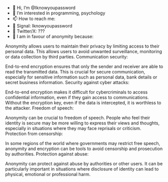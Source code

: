 - 👋 Hi, I’m @Iknowyoupassword
- 👀 I’m interested in programming, psychology
- 📫 How to reach me: 
- 💬 Signal: Iknowyoupassword
- 🐥 Twitter/X: ???
- 📡 I am in favour of anonymity because:
  
Anonymity allows users to maintain their privacy by limiting access to their personal data. This allows users to avoid unwanted surveillance, monitoring or data collection by third parties.
Communication security:

End-to-end encryption ensures that only the sender and receiver are able to read the transmitted data. This is crucial for secure communication, especially for sensitive information such as personal data, bank details or secret business information.
Security against cyber attacks:

End-to-end encryption makes it difficult for cybercriminals to access confidential information, even if they gain access to communications. Without the encryption key, even if the data is intercepted, it is worthless to the attacker.
Freedom of speech:

Anonymity can be crucial to freedom of speech. People who feel their identity is secure may be more willing to express their views and thoughts, especially in situations where they may face reprisals or criticism.
Protection from censorship:

In some regions of the world where governments may restrict free speech, anonymity and encryption can be tools to avoid censorship and prosecution by authorities.
Protection against abuse:

Anonymity can protect against abuse by authorities or other users. It can be particularly important in situations where disclosure of identity can lead to physical, emotional or professional harm.

